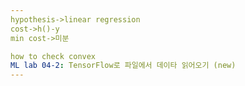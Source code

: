 ```yaml
---
hypothesis->linear regression
cost->h()-y
min cost->미분

how to check convex
ML lab 04-2: TensorFlow로 파일에서 데이타 읽어오기 (new)
---
```

